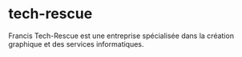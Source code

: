 # tech-rescue
Francis Tech-Rescue est une entreprise spécialisée dans la création graphique et des services informatiques.
